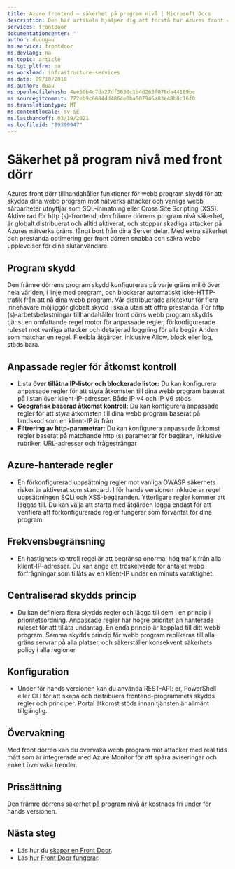 ```yaml
---
title: Azure frontend – säkerhet på program nivå | Microsoft Docs
description: Den här artikeln hjälper dig att förstå hur Azures front dörr gör det möjligt att skydda och skydda dina Programserver delar
services: frontdoor
documentationcenter: ''
author: duongau
ms.service: frontdoor
ms.devlang: na
ms.topic: article
ms.tgt_pltfrm: na
ms.workload: infrastructure-services
ms.date: 09/10/2018
ms.author: duau
ms.openlocfilehash: 4ee50b4c7da27df3630c1b4d263f076da44189bc
ms.sourcegitcommit: 772eb9c6684dd4864e0ba507945a83e48b8c16f0
ms.translationtype: MT
ms.contentlocale: sv-SE
ms.lasthandoff: 03/19/2021
ms.locfileid: "89399947"
---
```

# <a name="application-layer-security-with-front-door"></a>Säkerhet på program nivå med front dörr
Azures front dörr tillhandahåller funktioner för webb program skydd för att skydda dina webb program mot nätverks attacker och vanliga webb sårbarheter utnyttjar som SQL-inmatning eller Cross Site Scripting (XSS). Aktive rad för http (s)-frontend, den främre dörrens program nivå säkerhet, är globalt distribuerat och alltid aktiverat, och stoppar skadliga attacker på Azures nätverks gräns, långt bort från dina Server delar. Med extra säkerhet och prestanda optimering ger front dörren snabba och säkra webb upplevelser för dina slutanvändare.

## <a name="application-protection"></a>Program skydd
Den främre dörrens program skydd konfigureras på varje gräns miljö över hela världen, i linje med program, och blockerar automatiskt icke-HTTP-trafik från att nå dina webb program. Vår distribuerade arkitektur för flera innehavare möjliggör globalt skydd i skala utan att offra prestanda. För http (s)-arbetsbelastningar tillhandahåller front dörrs webb program skydds tjänst en omfattande regel motor för anpassade regler, förkonfigurerade ruleset mot vanliga attacker och detaljerad loggning för alla begär Anden som matchar en regel. Flexibla åtgärder, inklusive Allow, block eller log, stöds bara.

## <a name="custom-access-control-rules"></a>Anpassade regler för åtkomst kontroll
- Lista **över tillåtna IP-listor och blockerade listor:** Du kan konfigurera anpassade regler för att styra åtkomsten till dina webb program baserat på listan över klient-IP-adresser. Både IP v4 och IP V6 stöds
- **Geografisk baserad åtkomst kontroll:** Du kan konfigurera anpassade regler för att styra åtkomsten till dina webb program baserat på landskod som en klient-IP är från
- **Filtrering av http-parametrar:** Du kan konfigurera anpassade åtkomst regler baserat på matchande http (s) parametrar för begäran, inklusive rubriker, URL-adresser och frågesträngar

## <a name="azure-managed-rules"></a>Azure-hanterade regler
- En förkonfigurerad uppsättning regler mot vanliga OWASP säkerhets risker är aktiverat som standard. I för hands versionen inkluderar regel uppsättningen SQLi och XSS-begäranden. Ytterligare regler kommer att läggas till. Du kan välja att starta med åtgärden logga endast för att verifiera att förkonfigurerade regler fungerar som förväntat för dina program 

## <a name="rate-limiting"></a>Frekvensbegränsning
- En hastighets kontroll regel är att begränsa onormal hög trafik från alla klient-IP-adresser.  Du kan ange ett tröskelvärde för antalet webb förfrågningar som tillåts av en klient-IP under en minuts varaktighet.

## <a name="centralized-protection-policy"></a>Centraliserad skydds princip
- Du kan definiera flera skydds regler och lägga till dem i en princip i prioritetsordning. Anpassade regler har högre prioritet än hanterade ruleset för att tillåta undantag. En enda princip är kopplad till ditt webb program.  Samma skydds princip för webb program replikeras till alla gräns servrar på alla platser, och säkerställer konsekvent säkerhets policy i alla regioner

## <a name="configuration"></a>Konfiguration
- Under för hands versionen kan du använda REST-API: er, PowerShell eller CLI för att skapa och distribuera frontend-programmets skydds regler och principer. Portal åtkomst stöds innan tjänsten är allmänt tillgänglig. 


## <a name="monitoring"></a>Övervakning
Med front dörren kan du övervaka webb program mot attacker med real tids mått som är integrerade med Azure Monitor för att spåra aviseringar och enkelt övervaka trender.

## <a name="pricing"></a>Prissättning
Den främre dörrens säkerhet på program nivå är kostnads fri under för hands versionen.


## <a name="next-steps"></a>Nästa steg

- Läs hur du [skapar en Front Door](quickstart-create-front-door.md).
- Läs [hur Front Door fungerar](front-door-routing-architecture.md).
